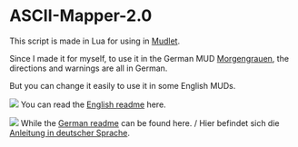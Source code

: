 # ASCII-Mapper-2.0

This script is made in Lua for using in [Mudlet](https://www.mudlet.org/).

Since I made it for myself, to use it in the German MUD [Morgengrauen](http://mg.mud.de), the directions and warnings are all in German.

But you can change it easily to use it in some English MUDs.


![](https://upload.wikimedia.org/wikipedia/en/thumb/a/a4/Flag_of_the_United_States.svg/23px-Flag_of_the_United_States.svg.png) You can read the [English readme](https://github.com/Mundron/ASCII-Mapper-2.0/blob/master/README_englisch.md) here.

![](https://upload.wikimedia.org/wikipedia/en/thumb/b/ba/Flag_of_Germany.svg/23px-Flag_of_Germany.svg.png)  While the [German readme](https://github.com/Mundron/ASCII-Mapper-2.0/blob/master/README_deutsch.md) can be found here. / Hier befindet sich die [Anleitung in deutscher Sprache](https://github.com/Mundron/ASCII-Mapper-2.0/blob/master/README_deutsch.md).
